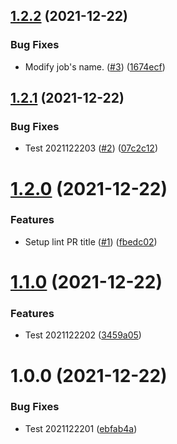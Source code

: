 ## [1.2.2](https://github.com/lemon5920/semantic-release-playground/compare/v1.2.1...v1.2.2) (2021-12-22)


### Bug Fixes

* Modify job's name. ([#3](https://github.com/lemon5920/semantic-release-playground/issues/3)) ([1674ecf](https://github.com/lemon5920/semantic-release-playground/commit/1674ecf84a1dbc467cded1b93632ac61172b2b0c))

## [1.2.1](https://github.com/lemon5920/semantic-release-playground/compare/v1.2.0...v1.2.1) (2021-12-22)


### Bug Fixes

* Test 2021122203 ([#2](https://github.com/lemon5920/semantic-release-playground/issues/2)) ([07c2c12](https://github.com/lemon5920/semantic-release-playground/commit/07c2c12b9d508c452afc14ba5bc8ba58e6e1404f))

# [1.2.0](https://github.com/lemon5920/semantic-release-playground/compare/v1.1.0...v1.2.0) (2021-12-22)


### Features

* Setup lint PR title ([#1](https://github.com/lemon5920/semantic-release-playground/issues/1)) ([fbedc02](https://github.com/lemon5920/semantic-release-playground/commit/fbedc023a96cf64ec687141fe7c5257a81fff344))

# [1.1.0](https://github.com/lemon5920/semantic-release-playground/compare/v1.0.0...v1.1.0) (2021-12-22)


### Features

* Test 2021122202 ([3459a05](https://github.com/lemon5920/semantic-release-playground/commit/3459a05ede1779fc55aaedc237f4e8e8283039a6))

# 1.0.0 (2021-12-22)


### Bug Fixes

* Test 2021122201 ([ebfab4a](https://github.com/lemon5920/semantic-release-playground/commit/ebfab4a9cdf6574fb42843642d2bf96a60dbf8c1))
